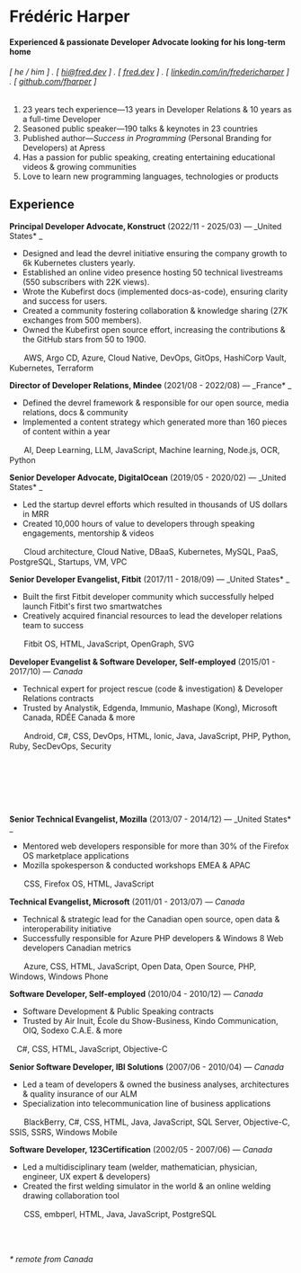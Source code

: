 # Frédéric Harper

#### Experienced & passionate Developer Advocate looking for his **long-term** home

###### [ he / him ] . [ [hi@fred.dev](mailto:hi@fred.dev) ] . [ [fred.dev](https://fred.dev) ] . [ [linkedin.com/in/fredericharper](https://linkedin.com/in/fredericharper) ] . [ [github.com/fharper](https://github.com/fharper) ]

1. 23 years tech experience—13 years in Developer Relations & 10 years as a full-time Developer
2. Seasoned public speaker—190 talks & keynotes in 23 countries
3. Published author—_Success in Programming_ (Personal Branding for Developers) at Apress
4. Has a passion for public speaking, creating entertaining educational videos & growing communities
5. Love to learn new programming languages, technologies or products

## Experience

**Principal Developer Advocate, Konstruct** (2022/11 - 2025/03) — _United States* _

- Designed and lead the devrel initiative ensuring the company growth to 6k Kubernetes clusters yearly.
- Established an online video presence hosting 50 technical livestreams (550 subscribers with 22K views).
- Wrote the Kubefirst docs (implemented docs-as-code), ensuring clarity and success for users.
- Created a community fostering collaboration & knowledge sharing (27K exchanges from 500 members).
- Owned the Kubefirst open source effort, increasing the contributions & the GitHub stars from 50 to 1900.

ㅤㅤAWS, Argo CD, Azure, Cloud Native, DevOps, GitOps, HashiCorp Vault, Kubernetes, Terraform

**Director of Developer Relations, Mindee** (2021/08 - 2022/08) — _France* _

- Defined the devrel framework & responsible for our open source, media relations, docs & community
- Implemented a content strategy which generated more than 160 pieces of content within a year

ㅤㅤAI, Deep Learning, LLM, JavaScript, Machine learning, Node.js, OCR, Python

**Senior Developer Advocate, DigitalOcean** (2019/05 - 2020/02) — _United States* _

- Led the startup devrel efforts which resulted in thousands of US dollars in MRR
- Created 10,000 hours of value to developers through speaking engagements, mentorship & videos

ㅤㅤCloud architecture, Cloud Native, DBaaS, Kubernetes, MySQL, PaaS, PostgreSQL, Startups, VM, VPC

**Senior Developer Evangelist, Fitbit** (2017/11 - 2018/09) — _United States* _

- Built the first Fitbit developer community which successfully helped launch Fitbit's first two smartwatches
- Creatively acquired financial resources to lead the developer relations team to success

ㅤㅤFitbit OS, HTML, JavaScript, OpenGraph, SVG

**Developer Evangelist & Software Developer, Self-employed** (2015/01 - 2017/10) — _Canada_

- Technical expert for project rescue (code & investigation) & Developer Relations contracts
- Trusted by Analystik, Edgenda, Immunio, Mashape (Kong), Microsoft Canada, RDÉE Canada & more

ㅤㅤAndroid, C#, CSS, DevOps, HTML, Ionic, Java, JavaScript, PHP, Python, Ruby, SecDevOps, Security

<br>
<br>
<br>
<br>
<br>

**Senior Technical Evangelist, Mozilla** (2013/07 - 2014/12) — _United States* _

- Mentored web developers responsible for more than 30% of the Firefox OS marketplace applications
- Mozilla spokesperson & conducted workshops EMEA & APAC

ㅤㅤCSS, Firefox OS, HTML, JavaScript

**Technical Evangelist, Microsoft** (2011/01 - 2013/07) — _Canada_

- Technical & strategic lead for the Canadian open source, open data & interoperability initiative
- Successfully responsible for Azure PHP developers & Windows 8 Web developers Canadian metrics

ㅤㅤAzure, CSS, HTML, JavaScript, Open Data, Open Source, PHP, Windows, Windows Phone

**Software Developer, Self-employed** (2010/04 - 2010/12) — _Canada_

- Software Development & Public Speaking contracts
- Trusted by Air Inuit, École du Show-Business, Kindo Communication, OIQ, Sodexo C.A.E. & more

ㅤC#, CSS, HTML, JavaScript, Objective-C

**Senior Software Developer, IBI Solutions** (2007/06 - 2010/04) — _Canada_

- Led a team of developers & owned the business analyses, architectures & quality insurance of our ALM
- Specialization into telecommunication line of business applications

ㅤㅤBlackBerry, C#, CSS, HTML, Java, JavaScript, SQL Server, Objective-C, SSIS, SSRS, Windows Mobile

**Software Developer, 123Certification** (2002/05 - 2007/06) — _Canada_

- Led a multidisciplinary team (welder, mathematician, physician, engineer, UX expert & developers)
- Created the first welding simulator in the world & an online welding drawing collaboration tool

ㅤㅤCSS, embperl, HTML, Java, JavaScript, PostgreSQL

<br>
<br>

_* remote from Canada_
